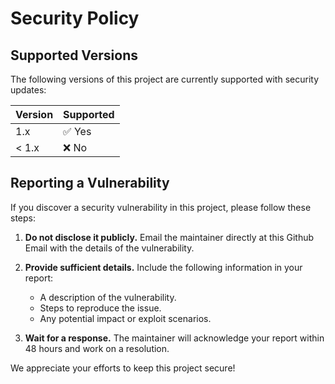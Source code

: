 # Security Policy

## Supported Versions
The following versions of this project are currently supported with security updates:

| Version | Supported          |
| ------- | ------------------ |
| 1.x     | ✅ Yes             |
| < 1.x   | ❌ No              |

## Reporting a Vulnerability
If you discover a security vulnerability in this project, please follow these steps:

1. **Do not disclose it publicly.**
   Email the maintainer directly at this Github Email with the details of the vulnerability.

2. **Provide sufficient details.**
   Include the following information in your report:
   - A description of the vulnerability.
   - Steps to reproduce the issue.
   - Any potential impact or exploit scenarios.

3. **Wait for a response.**
   The maintainer will acknowledge your report within 48 hours and work on a resolution.

We appreciate your efforts to keep this project secure!

